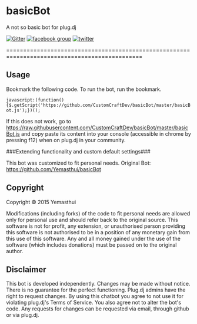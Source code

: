 basicBot
========

A not so basic bot for plug.dj

[![Gitter](https://badges.gitter.im/Join%20Chat.svg)](https://gitter.im/Yemasthui/basicBot?utm_source=badge&utm_medium=badge&utm_campaign=pr-badge) [![facebook group](http://i.bnzi.uk/97dW.svg)](https://facebook.com/groups/basicBot) [![twitter](http://i.bnzi.uk/4KEn.svg)](https://twitter.com/bscBt)

==============================================================================================

Usage
-----

Bookmark the following code. To run the bot, run the bookmark.

`javascript:(function(){$.getScript('https://github.com/CustomCraftDev/basicBot/master/basicBot.js');})();`

If this does not work, go to https://raw.githubusercontent.com/CustomCraftDev/basicBot/master/basicBot.js and copy paste its content into your console (accessible in chrome by pressing f12) when on plug.dj in your community.

###Extending functionality and custom default settings###

This bot was customized to fit personal needs.
Original Bot: https://github.com/Yemasthui/basicBot

Copyright
---------

Copyright &copy; 2015 Yemasthui

Modifications (including forks) of the code to fit personal needs are allowed only for personal use and should refer back to the original source.
This software is not for profit, any extension, or unauthorised person providing this software is not authorised to be in a position of any monetary gain from this use of this software. Any and all money gained under the use of the software (which includes donations) must be passed on to the original author.


Disclaimer
----------

This bot is developed independently. Changes may be made without notice. There is no guarantee for the perfect functioning.
Plug.dj admins have the right to request changes. 
By using this chatbot you agree to not use it for violating plug.dj's Terms of Service. 
You also agree not to alter the bot's code. Any requests for changes can be requested via email, through github or via plug.dj.

